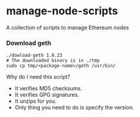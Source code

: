 # manage-node-scripts
A collection of scripts to manage Ethereum nodes

### Download geth
```
./dowload-geth 1.8.23
# The downloaded binary is in ./tmp
sudo cp tmp/<package-name>/geth /usr/bin/
```

Why do I need this script?
- It verifies MD5 checksums.
- It verifies GPG signatures.
- It unzips for you.
- Only thing you need to do is specify the version.
